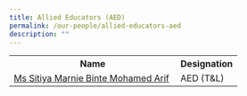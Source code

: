 ```yaml
---
title: Allied Educators (AED)
permalink: /our-people/allied-educators-aed
description: ""
---
```

<table>
<tbody>
<tr>
<th style="text-align: center;">Name</th>
<th style="text-align: center;">Designation</th>
</tr>
<tr>
<td><a href="mailto:sitiya_marnie_mohamed_ar@schools.gov.sg" target="">Ms Sitiya Marnie Binte Mohamed Arif</a>&nbsp;</td>
<td>AED (T&amp;L)</td>
</tr>
</tbody>
</table>